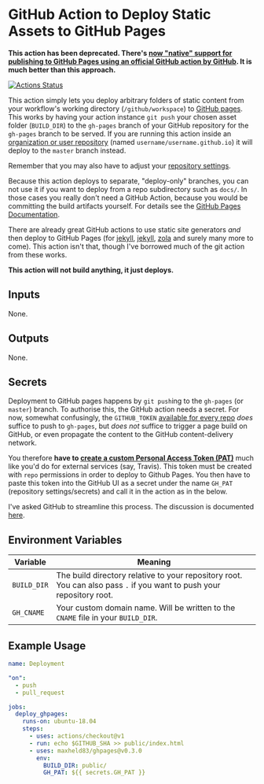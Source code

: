# GitHub Action to Deploy Static Assets to GitHub Pages

**This action has been deprecated.
There's [now "native" support for publishing to GitHub Pages using an official GitHub action by GitHub](https://github.com/actions/deploy-pages).
It is much better than this approach.**

<!-- badges: start -->
[![Actions Status](https://github.com/maxheld83/ghpages/workflows/Deployment/badge.svg)](https://github.com/maxheld83/ghpages/actions)
<!-- badges: end -->

This action simply lets you deploy arbitrary folders of static content from your workflow's working directory (`/github/workspace`) to [GitHub pages](https://pages.github.com).
This works by having your action instance `git push` your chosen asset folder (`BUILD_DIR`) to the `gh-pages` branch of your GitHub repository for the `gh-pages` branch to be served.
If you are running this action inside an [organization or user repository](https://help.github.com/articles/user-organization-and-project-pages/) (named `username/username.github.io`) it will deploy to the `master` branch instead.

Remember that you may also have to adjust your [repository settings](https://help.github.com/articles/configuring-a-publishing-source-for-github-pages/).

Because this action deploys to separate, "deploy-only" branches, you can not use it if you want to deploy from a repo subdirectory such as `docs/`.
In those cases you really don't need a GitHub Action, because you would be committing the build artifacts yourself.
For details see the [GitHub Pages Documentation](https://help.github.com/articles/configuring-a-publishing-source-for-github-pages/).

There are already great GitHub actions to use static site generators *and* then deploy to GitHub Pages (for [jekyll](https://github.com/helaili/jekyll-action), [jekyll](https://github.com/BryanSchuetz/jekyll-deploy-gh-pages), [zola](https://github.com/shalzz/zola-deploy-action) and surely many more to come).
This action isn't that, though I've borrowed much of the git action from these works.

**This action will not build anything, it just deploys.**

## Inputs

None.


## Outputs

None.


## Secrets

Deployment to GitHub pages happens by `git push`ing to the `gh-pages` (or `master`) branch.
To authorise this, the GitHub action needs a secret.
For now, somewhat confusingly, the `GITHUB_TOKEN` [available for every repo](https://developer.github.com/actions/creating-workflows/storing-secrets/) *does* suffice to push to `gh-pages`, but *does not* suffice to trigger a  page build on GitHub, or even propagate the content to the GitHub content-delivery network.

You therefore **have to [create a custom Personal Access Token (PAT)](https://help.github.com/articles/creating-a-personal-access-token-for-the-command-line/)** much like you'd do for external services (say, Travis). This token must be created with `repo` permissions in order to deploy to Github Pages.
You then have to paste this token into the GitHub UI as a secret under the name `GH_PAT` (repository settings/secrets) and call it in the action as in the below.

I've asked GitHub to streamline this process.
The discussion is documented [here](https://github.com/maxheld83/ghaction-ghpages/issues/1).


## Environment Variables

|Variable|Meaning|
|-----|-----|
|`BUILD_DIR`|The build directory relative to your repository root. You can also pass `.` if you want to push your repository root.|
|`GH_CNAME`|Your custom domain name. Will be written to the `CNAME` file in your `BUILD_DIR`.|

## Example Usage

```yaml
name: Deployment

"on":
  - push
  - pull_request

jobs:
  deploy_ghpages:
    runs-on: ubuntu-18.04
    steps:
      - uses: actions/checkout@v1
      - run: echo $GITHUB_SHA >> public/index.html
      - uses: maxheld83/ghpages@v0.3.0
        env:
          BUILD_DIR: public/
          GH_PAT: ${{ secrets.GH_PAT }}
```
